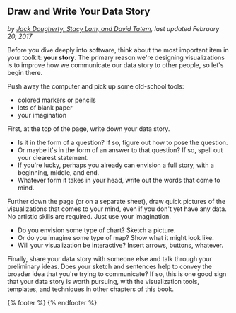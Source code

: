 ## Draw and Write Your Data Story
*by [Jack Dougherty, Stacy Lam, and David Tatem](../../introduction/who.md), last updated February 20, 2017*

Before you dive deeply into software, think about the most important item in your toolkit: **your story**. The primary reason we're designing visualizations is to improve how we communicate our data story to other people, so let's begin there.

Push away the computer and pick up some old-school tools:
  - colored markers or pencils
  - lots of blank paper
  - your imagination

First, at the top of the page, write down your data story.
- Is it in the form of a question? If so, figure out how to pose the question.
- Or maybe it's in the form of an answer to that question? If so, spell out your clearest statement.
- If you're lucky, perhaps you already can envision a full story, with a beginning, middle, and end.
- Whatever form it takes in your head, write out the words that come to mind.

Further down the page (or on a separate sheet), draw quick pictures of the visualizations that comes to your mind, even if you don't yet have any data. No artistic skills are required. Just use your imagination.
- Do you envision some type of chart? Sketch a picture.
- Or do you imagine some type of map? Show what it might look like.
- Will your visualization be interactive? Insert arrows, buttons, whatever.

Finally, share your data story with someone else and talk through your preliminary ideas. Does your sketch and sentences help to convey the broader idea that you're trying to communicate? If so, this is one good sign that your data story is worth pursuing, with the visualization tools, templates, and techniques in other chapters of this book.

{% footer %}
{% endfooter %}
